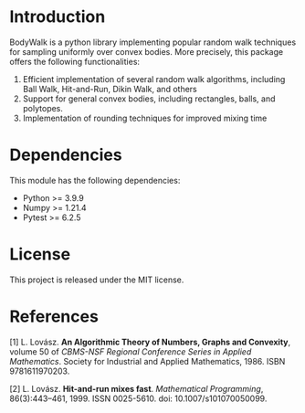 # Introduction
BodyWalk is a python library implementing popular random walk techniques for sampling
uniformly over convex bodies. More precisely, this package offers the following functionalities:

1) Efficient implementation of several random walk algorithms, including Ball Walk, Hit-and-Run, Dikin Walk, and others
2) Support for general convex bodies, including rectangles, balls, and polytopes.
3) Implementation of rounding techniques for improved mixing time

# Dependencies
This module has the following dependencies:
- Python >= 3.9.9
- Numpy >= 1.21.4
- Pytest >= 6.2.5

# License
This project is released under the MIT license.

# References
[1] L. Lovász. **An Algorithmic Theory of Numbers, Graphs and Convexity**, volume 50 of *CBMS-NSF Regional Conference Series in Applied Mathematics*. Society for Industrial and Applied Mathematics, 1986. ISBN 9781611970203.

[2] L. Lovász. **Hit-and-run mixes fast**. *Mathematical Programming*, 86(3):443–461, 1999. ISSN 0025-5610. doi: 10.1007/s101070050099.
